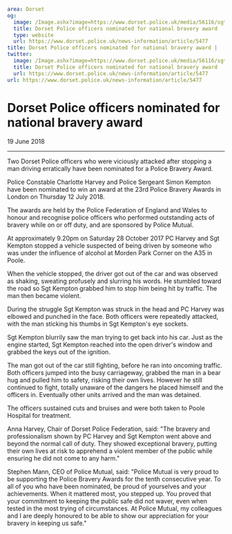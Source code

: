 ```yaml
area: Dorset
og:
  image: /Image.ashx?image=https://www.dorset.police.uk/media/56116/sgt-simon-kempton-and-pc-charlotte-harvey-19-june-2018.jpg&amp;amp;width=150
  title: Dorset Police officers nominated for national bravery award
  type: website
  url: https://www.dorset.police.uk/news-information/article/5477
title: Dorset Police officers nominated for national bravery award |
twitter:
  image: /Image.ashx?image=https://www.dorset.police.uk/media/56116/sgt-simon-kempton-and-pc-charlotte-harvey-19-june-2018.jpg&amp;amp;width=150
  title: Dorset Police officers nominated for national bravery award
  url: https://www.dorset.police.uk/news-information/article/5477
url: https://www.dorset.police.uk/news-information/article/5477
```

# Dorset Police officers nominated for national bravery award

19 June 2018

* * *

Two Dorset Police officers who were viciously attacked after stopping a man driving erratically have been nominated for a Police Bravery Award.

Police Constable Charlotte Harvey and Police Sergeant Simon Kempton have been nominated to win an award at the 23rd Police Bravery Awards in London on Thursday 12 July 2018.

The awards are held by the Police Federation of England and Wales to honour and recognise police officers who performed outstanding acts of bravery while on or off duty, and are sponsored by Police Mutual.

At approximately 9.20pm on Saturday 28 October 2017 PC Harvey and Sgt Kempton stopped a vehicle suspected of being driven by someone who was under the influence of alcohol at Morden Park Corner on the A35 in Poole.

When the vehicle stopped, the driver got out of the car and was observed as shaking, sweating profusely and slurring his words. He stumbled toward the road so Sgt Kempton grabbed him to stop him being hit by traffic. The man then became violent.

During the struggle Sgt Kempton was struck in the head and PC Harvey was elbowed and punched in the face. Both officers were repeatedly attacked, with the man sticking his thumbs in Sgt Kempton's eye sockets.

Sgt Kempton blurrily saw the man trying to get back into his car. Just as the engine started, Sgt Kempton reached into the open driver's window and grabbed the keys out of the ignition.

The man got out of the car still fighting, before he ran into oncoming traffic. Both officers jumped into the busy carriageway, grabbed the man in a bear hug and pulled him to safety, risking their own lives. However he still continued to fight, totally unaware of the dangers he placed himself and the officers in. Eventually other units arrived and the man was detained.

The officers sustained cuts and bruises and were both taken to Poole Hospital for treatment.

Anna Harvey, Chair of Dorset Police Federation, said: "The bravery and professionalism shown by PC Harvey and Sgt Kempton went above and beyond the normal call of duty. They showed exceptional bravery, putting their own lives at risk to apprehend a violent member of the public while ensuring he did not come to any harm."

Stephen Mann, CEO of Police Mutual, said: "Police Mutual is very proud to be supporting the Police Bravery Awards for the tenth consecutive year. To all of you who have been nominated, be proud of yourselves and your achievements. When it mattered most, you stepped up. You proved that your commitment to keeping the public safe did not waver, even when tested in the most trying of circumstances. At Police Mutual, my colleagues and I are deeply honoured to be able to show our appreciation for your bravery in keeping us safe."

